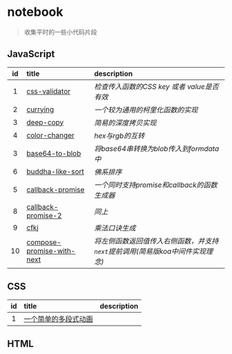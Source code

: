 # notebook

> 收集平时的一些小代码片段

## JavaScript

id|title|description
:-:|:-|:-
1|[css-validator](./javascript/css-validator.js)|*检查传入函数的CSS key 或者 value是否有效*
2|[currying](./javascript/currying.js)|*一个较为通用的柯里化函数的实现*
3|[deep-copy](./javascript/deep-copy.js)|*简易的深度拷贝实现*
4|[color-changer](./javascript/color-changer.js)|*hex与rgb的互转*
3|[base64-to-blob](./javascript/base64-2-blob.js)|*将base64串转换为blob传入到formdata中*
6|[buddha-like-sort](./javascript/buddha-like-sort.js)|*佛系排序*
5|[callback-promise](./javascript/callback-promise.js)|*一个同时支持promise和callback的函数生成器*
8|[callback-promise-2](./javascript/callback-promise-2.js)|*同上*
9|[cfkj](./javascript/cfkj.js)|*乘法口诀生成*
10|[compose-promise-with-next](./compose-promise-with-next.js)|*将左侧函数返回值传入右侧函数，并支持`next`提前调用(简易版koa中间件实现理念)*
## CSS

id|title|description
:-:|:-|:-
1|[一个简单的多段式动画](./html/animate.html)|

## HTML
